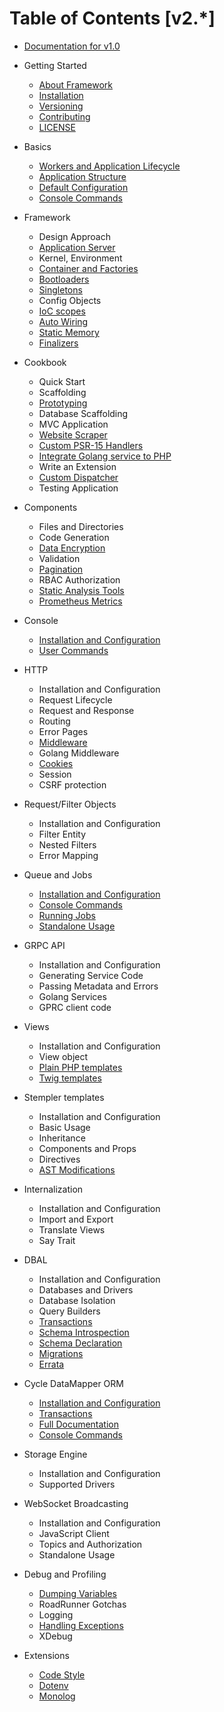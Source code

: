 # Table of Contents [v2.*]

* [Documentation for v1.0](https://github.com/spiral/docs/tree/master)

* Getting Started
    * [About Framework](about/spiral.md)
    * [Installation](about/install.md)
    * [Versioning](about/semver.md)
    * [Contributing](about/contributing.md)
    * [LICENSE](license.md)
* Basics
    * [Workers and Application Lifecycle](basic/workers.md)
    * [Application Structure](basic/structure.md)
    * [Default Configuration](basic/configuration.md)
    * [Console Commands](basic/commands.md)
* Framework
    * Design Approach
    * [Application Server](framework/application-server.md)
    * Kernel, Environment
    * [Container and Factories](framework/container.md)
    * [Bootloaders](framework/bootloaders.md)
    * [Singletons](framework/singletons.md)
    * Config Objects
    * [IoC scopes](framework/scopes.md)
    * [Auto Wiring](framework/auto-wiring.md)
    * [Static Memory](framework/memory.md)
    * [Finalizers](framework/finalizers.md)
* Cookbook
    * Quick Start
    * Scaffolding
    * [Prototyping](cookbook/prototype.md)
    * Database Scaffolding
    * MVC Application
    * [Website Scraper](cookbook/scraper.md)
    * [Custom PSR-15 Handlers](cookbook/psr-15.md)
    * [Integrate Golang service to PHP](cookbook/golang-library.md)
    * Write an Extension       
    * [Custom Dispatcher](cookbook/custom-dispatcher.md)
    * Testing Application
* Components
    * Files and Directories
    * Code Generation
    * [Data Encryption](component/encrypter.md)
    * Validation
    * [Pagination](component/pagination.md)
    * RBAC Authorization
    * [Static Analysis Tools](component/tokenizer.md)
    * [Prometheus Metrics](component/metrics.md)
* Console
    * [Installation and Configuration](console/configuration.md)
    * [User Commands](console/commands.md)
* HTTP
    * Installation and Configuration
    * Request Lifecycle
    * Request and Response
    * Routing
    * Error Pages
    * [Middleware](http/middleware.md)
    * Golang Middleware
    * [Cookies](http/cookies.md)
    * Session
    * CSRF protection
* Request/Filter Objects
    * Installation and Configuration
    * Filter Entity
    * Nested Filters
    * Error Mapping
* Queue and Jobs
    * [Installation and Configuration](queue/configuration.md)
    * [Console Commands](queue/commands.md)
    * [Running Jobs](queue/jobs.md)
    * [Standalone Usage](queue/standalone.md)
* GRPC API
    * Installation and Configuration
    * Generating Service Code
    * Passing Metadata and Errors
    * Golang Services
    * GPRC client code
* Views
    * Installation and Configuration
    * View object
    * [Plain PHP templates](views/native.md)
    * [Twig templates](views/twig.md)
* Stempler templates
    * Installation and Configuration
    * Basic Usage
    * Inheritance
    * Components and Props
    * Directives
    * [AST Modifications](stempler/visitors.md)
* Internalization
    * Installation and Configuration
    * Import and Export
    * Translate Views
    * Say Trait
* DBAL
    * Installation and Configuration
    * Databases and Drivers
    * Database Isolation
    * Query Builders
    * [Transactions](database/transactions.md)
    * [Schema Introspection](database/introspection.md)
    * [Schema Declaration](database/declaration.md)
    * [Migrations](database/migrations.md)
    * [Errata](database/errata.md)
* Cycle DataMapper ORM
    * [Installation and Configuration](cycle/configuration.md)
    * [Transactions](cycle/transactions.md)
    * [Full Documentation](cycle/documentation.md)
    * [Console Commands](cycle/commands.md)
* Storage Engine 
    * Installation and Configuration
    * Supported Drivers
 * WebSocket Broadcasting
    * Installation and Configuration
    * JavaScript Client
    * Topics and Authorization
    * Standalone Usage
* Debug and Profiling
    * [Dumping Variables](debug/dumps.md)
    * RoadRunner Gotchas
    * Logging
    * [Handling Exceptions](debug/exceptions.md)
    * XDebug
* Extensions
    * [Code Style](extension/code-style.md)
    * [Dotenv](extension/dotenv.md)   
    * [Monolog](extension/monolog.md)
